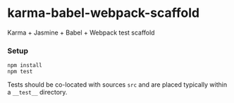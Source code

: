 # karma-babel-webpack-scaffold
Karma + Jasmine + Babel + Webpack test scaffold

### Setup
```
npm install
npm test
```
Tests should be co-located with sources `src` and are placed typically within a `__test__` directory.  

